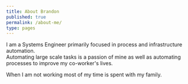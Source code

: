 ```yaml
---
title: About Brandon
published: true
permalink: /about-me/
type: pages
---
```


I am a Systems Engineer primarily focused in process and infrastructure automation.  
Automating large scale tasks is a passion of mine as well as automating processes to improve my co-worker's lives.  

When I am not working most of my time is spent with my family.
